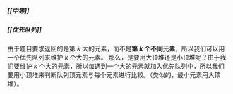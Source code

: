 ##### [[中等]]
##### [[优先队列]]

由于题目要求返回的是第 $k$ 大的元素，而不是**第 $k$ 个不同元素**，所以我们可以用一个优先队列来维护 $k$ 个大的元素。
那么，是要用大顶堆还是小顶堆呢？由于我们要维护 $k$ 个大的元素，所以每遇到一个大的元素就加入优先队列中，所以我们要用小顶堆来判断队列顶元素与每个元素进行比较。（类似的，最小元素用大顶堆）。